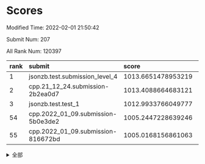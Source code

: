 # Scores

Modified Time: 2022-02-01 21:50:42

Submit Num: 207

All Rank Num: 120397

| rank |               submit               |       score        |       sigma        | pk_num |
| :--- | :--------------------------------- | :----------------- | :----------------- | :----- |
| 1    | jsonzb.test.submission_level_4     | 1013.6651478953219 | 0.8467791600556367 | 2326   |
| 2    | cpp.21_12_24.submission-2b2ea0d7   | 1013.4088664683121 | 0.8313083882407368 | 2321   |
| 3    | jsonzb.test.test_1                 | 1012.9933766049777 | 0.8127823532360577 | 2328   |
| 54   | cpp.2022_01_09.submission-5b0e3de2 | 1005.2447228639246 | 0.7079030206725982 | 2329   |
| 55   | cpp.2022_01_09.submission-816672bd | 1005.0168156861063 | 0.7306732477481279 | 2329   |


<details>
<summary>全部</summary>

| rank |                 submit                 |       score        |       sigma        | pk_num |
| :--- | :------------------------------------- | :----------------- | :----------------- | :----- |
| 1    | jsonzb.test.submission_level_4         | 1013.6651478953219 | 0.8467791600556367 | 2326   |
| 2    | cpp.21_12_24.submission-2b2ea0d7       | 1013.4088664683121 | 0.8313083882407368 | 2321   |
| 3    | jsonzb.test.test_1                     | 1012.9933766049777 | 0.8127823532360577 | 2328   |
| 4    | gobigger.level_3.submission_level_3_18 | 1012.6436754530445 | 0.8053251720975244 | 2325   |
| 5    | gobigger.level_3.submission_level_3_25 | 1011.7177246506998 | 0.8052830536497261 | 2327   |
| 6    | gobigger.level_3.submission_level_3_48 | 1011.3573083480386 | 0.7881711604167354 | 2328   |
| 7    | gobigger.level_3.submission_level_3_44 | 1011.2723666091553 | 0.7901896643024733 | 2324   |
| 8    | gobigger.level_3.submission_level_3_49 | 1011.159873575066  | 0.7600950120931841 | 2328   |
| 9    | gobigger.level_3.submission_level_3_17 | 1010.9964768115619 | 0.7644193173914051 | 2325   |
| 10   | gobigger.level_3.submission_level_3_39 | 1010.9237803413566 | 0.7689295645313289 | 2330   |
| 11   | gobigger.level_3.submission_level_3_19 | 1010.8911308597627 | 0.7563747918259824 | 2322   |
| 12   | gobigger.level_3.submission_level_3_2  | 1010.8631231696659 | 0.780426799538333  | 2329   |
| 13   | gobigger.level_3.submission_level_3_13 | 1010.8264930784371 | 0.7631817295393608 | 2324   |
| 14   | gobigger.level_3.submission_level_3_31 | 1010.7744812889987 | 0.756938200025091  | 2333   |
| 15   | gobigger.level_3.submission_level_3_16 | 1010.681870273521  | 0.7501214477782902 | 2327   |
| 16   | gobigger.level_3.submission_level_3_32 | 1010.6064495176802 | 0.7594573684229124 | 2322   |
| 17   | gobigger.level_3.submission_level_3_24 | 1010.5517568164452 | 0.7795924282389879 | 2323   |
| 18   | gobigger.level_3.submission_level_3_23 | 1010.5287286763146 | 0.7638491570952073 | 2330   |
| 19   | gobigger.level_3.submission_level_3_9  | 1010.4777894005414 | 0.7487129855315839 | 2328   |
| 20   | gobigger.level_3.submission_level_3_40 | 1010.3133092880269 | 0.7607515040018997 | 2329   |
| 21   | gobigger.level_3.submission_level_3_36 | 1010.2515752700523 | 0.7759212628233936 | 2321   |
| 22   | gobigger.level_3.submission_level_3_0  | 1010.2258461000962 | 0.7595204371840211 | 2327   |
| 23   | gobigger.level_3.submission_level_3_37 | 1010.1806191850129 | 0.7694606797513089 | 2320   |
| 24   | gobigger.level_3.submission_level_3_7  | 1010.1123688476185 | 0.7526581372772784 | 2329   |
| 25   | gobigger.level_3.submission_level_3_14 | 1010.0858874239168 | 0.7365075376727284 | 2329   |
| 26   | gobigger.level_3.submission_level_3_12 | 1010.0255512737733 | 0.7599209187311887 | 2328   |
| 27   | gobigger.level_3.submission_level_3_10 | 1009.9905555238877 | 0.7534184572365955 | 2335   |
| 28   | gobigger.level_3.submission_level_3_35 | 1009.8557070138988 | 0.7702272892491644 | 2329   |
| 29   | gobigger.level_3.submission_level_3_43 | 1009.8089233505056 | 0.7639612848279561 | 2326   |
| 30   | gobigger.level_3.submission_level_3_20 | 1009.798415309573  | 0.7519684942456203 | 2326   |
| 31   | gobigger.level_3.submission_level_3_11 | 1009.7978597798299 | 0.7521601172373168 | 2330   |
| 32   | gobigger.level_3.submission_level_3_26 | 1009.7368417214365 | 0.7533673587821782 | 2328   |
| 33   | gobigger.level_3.submission_level_3_33 | 1009.6828482657049 | 0.745100958940578  | 2320   |
| 34   | gobigger.level_3.submission_level_3_45 | 1009.6803279515198 | 0.7582608276385225 | 2327   |
| 35   | gobigger.level_3.submission_level_3_15 | 1009.5491453240122 | 0.7607218403785305 | 2326   |
| 36   | gobigger.level_3.submission_level_3_29 | 1009.5392510462698 | 0.7618649010004328 | 2330   |
| 37   | gobigger.level_3.submission_level_3_34 | 1009.5225719587221 | 0.7354400803965848 | 2330   |
| 38   | gobigger.level_3.submission_level_3_27 | 1009.5064535922048 | 0.7458294014544322 | 2329   |
| 39   | gobigger.level_3.submission_level_3_8  | 1009.4741803786884 | 0.7590748635892648 | 2328   |
| 40   | gobigger.level_3.submission_level_3_42 | 1009.4130727839893 | 0.7539784212715092 | 2326   |
| 41   | gobigger.level_3.submission_level_3_5  | 1009.3867098817058 | 0.7602214181452582 | 2333   |
| 42   | gobigger.level_3.submission_level_3_46 | 1009.2702777484867 | 0.7515938720208618 | 2327   |
| 43   | gobigger.level_3.submission_level_3_21 | 1009.155042357761  | 0.7521478062248081 | 2324   |
| 44   | gobigger.level_3.submission_level_3_22 | 1009.0285467895078 | 0.747596887906922  | 2330   |
| 45   | gobigger.level_3.submission_level_3_28 | 1008.940096063471  | 0.7460514273932424 | 2326   |
| 46   | gobigger.level_3.submission_level_3_6  | 1008.7784373685373 | 0.7627467353699129 | 2327   |
| 47   | gobigger.level_3.submission_level_3_38 | 1008.7649933324025 | 0.7605609050706694 | 2329   |
| 48   | gobigger.level_3.submission_level_3_1  | 1008.6816800878382 | 0.7576665898361143 | 2328   |
| 49   | gobigger.level_3.submission_level_3_3  | 1008.5747591727405 | 0.7448373619250813 | 2324   |
| 50   | gobigger.level_3.submission_level_3_30 | 1008.4600060815255 | 0.7304415643521448 | 2328   |
| 51   | gobigger.level_3.submission_level_3_41 | 1008.4420146289344 | 0.743459661034009  | 2333   |
| 52   | gobigger.level_3.submission_level_3_4  | 1008.2973215460455 | 0.7358559116751087 | 2328   |
| 53   | gobigger.level_3.submission_level_3_47 | 1008.2187747857854 | 0.7566574142770541 | 2327   |
| 54   | cpp.2022_01_09.submission-5b0e3de2     | 1005.2447228639246 | 0.7079030206725982 | 2329   |
| 55   | cpp.2022_01_09.submission-816672bd     | 1005.0168156861063 | 0.7306732477481279 | 2329   |
| 56   | gobigger.level_1.submission_level_1_40 | 1004.4777078894834 | 0.7349456741912139 | 2322   |
| 57   | gobigger.level_1.submission_level_1_2  | 1004.33909963061   | 0.7172081414581958 | 2328   |
| 58   | gobigger.level_1.submission_level_1_18 | 1004.0671658680535 | 0.7145051979453173 | 2324   |
| 59   | gobigger.level_1.submission_level_1_12 | 1003.9749640181901 | 0.7225414566624828 | 2330   |
| 60   | gobigger.level_1.submission_level_1_32 | 1003.9087925665298 | 0.7149679263209455 | 2324   |
| 61   | gobigger.level_1.submission_level_1_21 | 1003.8665868982686 | 0.7195196391472882 | 2326   |
| 62   | gobigger.level_1.submission_level_1_34 | 1003.7936547024588 | 0.7233881439699446 | 2329   |
| 63   | gobigger.level_1.submission_level_1_1  | 1003.7552379959244 | 0.7261537062050076 | 2324   |
| 64   | gobigger.level_1.submission_level_1_23 | 1003.7382844055436 | 0.7225300583695982 | 2328   |
| 65   | gobigger.level_1.submission_level_1_5  | 1003.6995381009073 | 0.7187740392201454 | 2327   |
| 66   | gobigger.level_1.submission_level_1_26 | 1003.6815459712046 | 0.7168952255567731 | 2329   |
| 67   | gobigger.level_1.submission_level_1_39 | 1003.6504363951032 | 0.7239907792013948 | 2329   |
| 68   | gobigger.level_1.submission_level_1_36 | 1003.6479058607489 | 0.7251941647423028 | 2330   |
| 69   | gobigger.level_1.submission_level_1_29 | 1003.6447633199107 | 0.7122764095086809 | 2321   |
| 70   | gobigger.level_1.submission_level_1_10 | 1003.642355800219  | 0.717487146408041  | 2325   |
| 71   | gobigger.level_1.submission_level_1_30 | 1003.5512336122923 | 0.7053556890052516 | 2328   |
| 72   | gobigger.level_1.submission_level_1_43 | 1003.5118868457861 | 0.7153926632635735 | 2328   |
| 73   | gobigger.level_1.submission_level_1_44 | 1003.5013254276486 | 0.713804990035141  | 2322   |
| 74   | gobigger.level_1.submission_level_1_13 | 1003.4356160624715 | 0.7110857693936025 | 2324   |
| 75   | gobigger.level_1.submission_level_1_27 | 1003.3352217554045 | 0.7219676915676362 | 2328   |
| 76   | gobigger.level_1.submission_level_1_42 | 1003.3277284798412 | 0.7126691937170864 | 2321   |
| 77   | gobigger.level_1.submission_level_1_48 | 1003.3137679837389 | 0.732284468734899  | 2330   |
| 78   | gobigger.level_1.submission_level_1_41 | 1003.3103251527847 | 0.7150521094459761 | 2330   |
| 79   | gobigger.level_1.submission_level_1_38 | 1003.3079855727475 | 0.7111327537360039 | 2327   |
| 80   | gobigger.level_1.submission_level_1_47 | 1003.295789961368  | 0.7283177524438366 | 2327   |
| 81   | gobigger.level_1.submission_level_1_45 | 1003.2786030813568 | 0.7114784398975187 | 2324   |
| 82   | gobigger.level_1.submission_level_1_22 | 1003.2565967432226 | 0.722572644681534  | 2330   |
| 83   | gobigger.level_1.submission_level_1_37 | 1003.1681287300721 | 0.7109542947365642 | 2327   |
| 84   | gobigger.level_1.submission_level_1_16 | 1003.1646752399207 | 0.7218678589386838 | 2325   |
| 85   | gobigger.level_1.submission_level_1_6  | 1003.1371000089894 | 0.7099137399707445 | 2323   |
| 86   | gobigger.level_1.submission_level_1_35 | 1003.1295487368783 | 0.7150668099469093 | 2322   |
| 87   | gobigger.level_1.submission_level_1_24 | 1003.1151650668448 | 0.7255466652230598 | 2332   |
| 88   | gobigger.level_1.submission_level_1_9  | 1002.9895848455702 | 0.7147950454429235 | 2326   |
| 89   | gobigger.level_1.submission_level_1_3  | 1002.9486633811297 | 0.7002743459489794 | 2328   |
| 90   | gobigger.level_1.submission_level_1_11 | 1002.9369022145761 | 0.7055018103437862 | 2327   |
| 91   | gobigger.level_1.submission_level_1_0  | 1002.9336387243432 | 0.7089684015377414 | 2325   |
| 92   | gobigger.level_1.submission_level_1_31 | 1002.9027777292819 | 0.7143065028573159 | 2326   |
| 93   | gobigger.level_1.submission_level_1_17 | 1002.8296880994068 | 0.7067083041996456 | 2331   |
| 94   | gobigger.level_1.submission_level_1_14 | 1002.8287897261538 | 0.7261831180947655 | 2327   |
| 95   | gobigger.level_1.submission_level_1_46 | 1002.8251243302642 | 0.7074119750004485 | 2330   |
| 96   | gobigger.level_1.submission_level_1_49 | 1002.8095986944935 | 0.7078505135622827 | 2322   |
| 97   | gobigger.level_1.submission_level_1_19 | 1002.7658128233935 | 0.7071864101990385 | 2320   |
| 98   | gobigger.level_1.submission_level_1_25 | 1002.7195792663699 | 0.7171661797839828 | 2329   |
| 99   | gobigger.level_1.submission_level_1_28 | 1002.5961708094375 | 0.7177610842954096 | 2327   |
| 100  | gobigger.level_1.submission_level_1_4  | 1002.5311379265568 | 0.7081015020740343 | 2328   |
| 101  | gobigger.level_1.submission_level_1_15 | 1002.4724045905277 | 0.7141357346221591 | 2323   |
| 102  | gobigger.level_1.submission_level_1_33 | 1002.4463072546926 | 0.7105594940360606 | 2325   |
| 103  | gobigger.level_1.submission_level_1_20 | 1002.3722242004637 | 0.7157415259043177 | 2329   |
| 104  | gobigger.level_1.submission_level_1_8  | 1001.4343817751372 | 0.7051725744558013 | 2327   |
| 105  | gobigger.level_1.submission_level_1_7  | 1001.4255219814033 | 0.7194371206949364 | 2329   |
| 106  | gobigger.random.submission_random_46   | 997.564268145434   | 0.731943240989428  | 2322   |
| 107  | gobigger.random.submission_random_36   | 997.4259584371031  | 0.701807083435871  | 2326   |
| 108  | gobigger.random.submission_random_32   | 997.3793925336479  | 0.7169538678942584 | 2325   |
| 109  | gobigger.random.submission_random_14   | 997.1197143811547  | 0.7043418311034723 | 2325   |
| 110  | gobigger.random.submission_random_10   | 997.0302690169414  | 0.716242653384126  | 2324   |
| 111  | gobigger.random.submission_random_7    | 996.8541101652426  | 0.7014400033249545 | 2324   |
| 112  | gobigger.random.submission_random_18   | 996.8394459568693  | 0.6935165014163446 | 2326   |
| 113  | gobigger.random.submission_random_5    | 996.8184474395953  | 0.7176022086494316 | 2326   |
| 114  | gobigger.random.submission_random_23   | 996.8086439615156  | 0.7182551556680735 | 2321   |
| 115  | gobigger.random.submission_random_26   | 996.4891096558399  | 0.7093197024982346 | 2331   |
| 116  | gobigger.random.submission_random_20   | 996.4756282805691  | 0.702358821729226  | 2324   |
| 117  | gobigger.random.submission_random_33   | 996.4270482194704  | 0.708054753118919  | 2326   |
| 118  | gobigger.random.submission_random_1    | 996.3743008068766  | 0.7083486811827584 | 2325   |
| 119  | gobigger.random.submission_random_43   | 996.359242454584   | 0.699624629735039  | 2330   |
| 120  | gobigger.random.submission_random_37   | 996.3412127797258  | 0.7068028323160113 | 2324   |
| 121  | gobigger.random.submission_random_42   | 996.163605870192   | 0.7123034295417403 | 2324   |
| 122  | gobigger.random.submission_random_49   | 996.141887467411   | 0.7130139304611602 | 2326   |
| 123  | gobigger.random.submission_random_4    | 996.1202174773168  | 0.7109742775496217 | 2326   |
| 124  | gobigger.random.submission_random_24   | 996.0865708283118  | 0.709910462941937  | 2321   |
| 125  | gobigger.random.submission_random_47   | 995.9884975943073  | 0.7054180070387528 | 2324   |
| 126  | gobigger.random.submission_random_0    | 995.9642286730195  | 0.6980569163607696 | 2323   |
| 127  | gobigger.random.submission_random_34   | 995.9164998667173  | 0.7133182177557384 | 2330   |
| 128  | gobigger.random.submission_random_16   | 995.8938647467504  | 0.7101316133034009 | 2320   |
| 129  | gobigger.random.submission_random_2    | 995.8028198511461  | 0.7125761590528201 | 2326   |
| 130  | gobigger.random.submission_random_31   | 995.770144037582   | 0.7240148705489033 | 2322   |
| 131  | gobigger.random.submission_random_44   | 995.7137194491885  | 0.7245544823940674 | 2330   |
| 132  | gobigger.random.submission_random_15   | 995.6296794887588  | 0.7266248383810484 | 2328   |
| 133  | gobigger.random.submission_random_27   | 995.621603802454   | 0.7137537164523852 | 2329   |
| 134  | gobigger.random.submission_random_40   | 995.6144077456064  | 0.7255816591127894 | 2325   |
| 135  | gobigger.random.submission_random_35   | 995.6016381087172  | 0.7037345300517993 | 2328   |
| 136  | gobigger.random.submission_random_17   | 995.5799159596369  | 0.7210830345017165 | 2328   |
| 137  | gobigger.random.submission_random_6    | 995.5213095681705  | 0.7101266225787255 | 2330   |
| 138  | gobigger.random.submission_random_11   | 995.5208702330475  | 0.7127050467385562 | 2324   |
| 139  | gobigger.random.submission_random_38   | 995.514764962934   | 0.7108476757258617 | 2323   |
| 140  | gobigger.random.submission_random_3    | 995.5098328487188  | 0.7238029625922278 | 2328   |
| 141  | gobigger.random.submission_random_39   | 995.4870614428105  | 0.7007494814309353 | 2329   |
| 142  | gobigger.random.submission_random_19   | 995.4319886931493  | 0.7137490885566409 | 2325   |
| 143  | gobigger.random.submission_random_41   | 995.4231357529644  | 0.6971249298205974 | 2327   |
| 144  | gobigger.random.submission_random_22   | 995.3846722169629  | 0.7148184849890442 | 2321   |
| 145  | gobigger.random.submission_random_45   | 995.3418409219759  | 0.7181723433142945 | 2327   |
| 146  | gobigger.random.submission_random_12   | 995.3290955418274  | 0.7137132666753718 | 2326   |
| 147  | gobigger.random.submission_random_30   | 995.2654592194892  | 0.7139038530268607 | 2325   |
| 148  | gobigger.random.submission_random_29   | 995.2071886153357  | 0.7153584246476627 | 2327   |
| 149  | gobigger.random.submission_random_25   | 995.1459272418506  | 0.7135664243500267 | 2326   |
| 150  | gobigger.random.submission_random_28   | 995.0790659453079  | 0.7202183067846706 | 2327   |
| 151  | gobigger.random.submission_random_21   | 994.9441910958678  | 0.7145393092816947 | 2325   |
| 152  | gobigger.random.submission_random_48   | 994.9174015841086  | 0.7221414474254079 | 2323   |
| 153  | gobigger.random.submission_random_8    | 994.7840493140011  | 0.7262680677936444 | 2332   |
| 154  | gobigger.random.submission_random_13   | 994.5818957814669  | 0.7261164771184971 | 2326   |
| 155  | gobigger.random.submission_random_9    | 994.458046632309   | 0.7244598399203809 | 2325   |
| 156  | gobigger.level_2.submission_level_2_6  | 993.6525382972707  | 0.7293580189612853 | 2327   |
| 157  | gobigger.level_2.submission_level_2_27 | 993.6144487025928  | 0.7337018682723037 | 2331   |
| 158  | gobigger.level_2.submission_level_2_2  | 993.5770135493849  | 0.7319016693129489 | 2328   |
| 159  | gobigger.level_2.submission_level_2_25 | 993.2126786906299  | 0.7409270994782758 | 2330   |
| 160  | gobigger.level_2.submission_level_2_21 | 993.2037595658265  | 0.756274173581458  | 2323   |
| 161  | gobigger.level_2.submission_level_2_37 | 993.1318423714249  | 0.7373970565988635 | 2326   |
| 162  | gobigger.level_2.submission_level_2_44 | 993.0738302282814  | 0.7401373930704933 | 2326   |
| 163  | gobigger.level_2.submission_level_2_49 | 993.029417006872   | 0.7410692902314113 | 2325   |
| 164  | gobigger.level_2.submission_level_2_23 | 992.8578262345948  | 0.728161082633356  | 2329   |
| 165  | gobigger.level_2.submission_level_2_45 | 992.7098517950018  | 0.7262873100020762 | 2327   |
| 166  | gobigger.level_2.submission_level_2_26 | 992.6313858858788  | 0.7484859111413334 | 2325   |
| 167  | gobigger.level_2.submission_level_2_38 | 992.627497142072   | 0.7342953911661164 | 2326   |
| 168  | gobigger.level_2.submission_level_2_34 | 992.5772493514037  | 0.7405276802074664 | 2331   |
| 169  | gobigger.level_2.submission_level_2_48 | 992.5657328408224  | 0.7377178385353252 | 2329   |
| 170  | gobigger.level_2.submission_level_2_5  | 992.4550820388365  | 0.7380240964110653 | 2328   |
| 171  | gobigger.level_2.submission_level_2_1  | 992.4282020692225  | 0.7223402665843658 | 2323   |
| 172  | gobigger.level_2.submission_level_2_24 | 992.3938010867993  | 0.7344980845446808 | 2325   |
| 173  | gobigger.level_2.submission_level_2_41 | 992.3829896877182  | 0.7547095434716588 | 2329   |
| 174  | gobigger.level_2.submission_level_2_35 | 992.2511651513864  | 0.7522381337842106 | 2327   |
| 175  | gobigger.level_2.submission_level_2_14 | 992.2506958916875  | 0.7530247382145402 | 2326   |
| 176  | gobigger.level_2.submission_level_2_30 | 992.171440543771   | 0.7451266538529004 | 2332   |
| 177  | gobigger.level_2.submission_level_2_39 | 992.160379079838   | 0.7499414344122618 | 2325   |
| 178  | gobigger.level_2.submission_level_2_36 | 992.1340296925923  | 0.7473113377997672 | 2329   |
| 179  | gobigger.level_2.submission_level_2_3  | 992.1096839724048  | 0.7589275529806965 | 2325   |
| 180  | gobigger.level_2.submission_level_2_15 | 992.0856981332172  | 0.7343793083034634 | 2326   |
| 181  | gobigger.level_2.submission_level_2_18 | 992.0842844297058  | 0.7613523404191802 | 2327   |
| 182  | gobigger.level_2.submission_level_2_46 | 992.0190078154393  | 0.741923856643461  | 2320   |
| 183  | gobigger.level_2.submission_level_2_40 | 991.9684310429101  | 0.7404871336900543 | 2327   |
| 184  | gobigger.level_2.submission_level_2_33 | 991.9358872782789  | 0.746531065606384  | 2324   |
| 185  | gobigger.level_2.submission_level_2_0  | 991.9250625428726  | 0.7483748745888273 | 2329   |
| 186  | gobigger.level_2.submission_level_2_8  | 991.9061386280766  | 0.7640137786394757 | 2332   |
| 187  | gobigger.level_2.submission_level_2_17 | 991.9047314741658  | 0.7354253996347474 | 2325   |
| 188  | gobigger.level_2.submission_level_2_31 | 991.8668699002185  | 0.7403517483743062 | 2325   |
| 189  | gobigger.level_2.submission_level_2_4  | 991.6375523841907  | 0.7368277207505193 | 2329   |
| 190  | gobigger.level_2.submission_level_2_29 | 991.5719645134964  | 0.755001498312236  | 2331   |
| 191  | gobigger.level_2.submission_level_2_16 | 991.4770535167945  | 0.7572945654574099 | 2329   |
| 192  | gobigger.level_2.submission_level_2_28 | 991.4297362317205  | 0.7604280006066764 | 2328   |
| 193  | gobigger.level_2.submission_level_2_19 | 991.3956878997137  | 0.7412315013377394 | 2326   |
| 194  | gobigger.level_2.submission_level_2_43 | 991.3631766152452  | 0.7693947005715283 | 2326   |
| 195  | gobigger.level_2.submission_level_2_22 | 991.3529232140883  | 0.7482533377338182 | 2332   |
| 196  | gobigger.level_2.submission_level_2_10 | 991.2512721884523  | 0.7482977358851204 | 2325   |
| 197  | gobigger.level_2.submission_level_2_20 | 991.1792965204115  | 0.7556684238388456 | 2328   |
| 198  | gobigger.level_2.submission_level_2_11 | 991.0916793546018  | 0.7425505760948301 | 2330   |
| 199  | gobigger.level_2.submission_level_2_12 | 991.0130604950923  | 0.7510543647102855 | 2324   |
| 200  | gobigger.level_2.submission_level_2_9  | 990.9387657496885  | 0.7461892840642655 | 2324   |
| 201  | gobigger.level_2.submission_level_2_42 | 990.8670160126569  | 0.7485250672090535 | 2323   |
| 202  | gobigger.level_2.submission_level_2_32 | 990.6797607005569  | 0.7591958181923574 | 2327   |
| 203  | gobigger.level_2.submission_level_2_13 | 990.3733032134406  | 0.7809445117526785 | 2324   |
| 204  | gobigger.level_2.submission_level_2_7  | 990.1433343209703  | 0.7686179346130696 | 2324   |
| 205  | gobigger.level_2.submission_level_2_47 | 989.8760929347382  | 0.7622914310723722 | 2328   |
| 206  | gobigger.none.submission_none_1        | 978.544812499743   | 1.2589737310806546 | 2321   |
| 207  | gobigger.none.submission_none_0        | 977.110313204689   | 1.3440793667298576 | 2322   |

</details>
